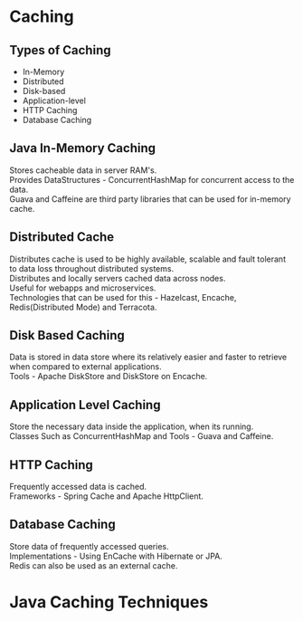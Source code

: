 # Caching

## Types of Caching

* In-Memory
* Distributed
* Disk-based
* Application-level
* HTTP Caching
* Database Caching

## Java In-Memory Caching

Stores cacheable data in server RAM's. \
Provides DataStructures - ConcurrentHashMap for concurrent access to the data. \
Guava and Caffeine are third party libraries that can be used for in-memory cache.

## Distributed Cache

Distributes cache is used to be highly available, scalable and fault
tolerant to data loss throughout distributed systems. \
Distributes and locally servers cached data across nodes.\
Useful for webapps and microservices. \
Technologies that can be used for this  - Hazelcast, Encache, Redis(Distributed Mode) and Terracota.

## Disk Based Caching

Data is stored in data store where its relatively easier and faster to retrieve when compared to external applications. \
Tools - Apache DiskStore and DiskStore on Encache.

## Application Level Caching

Store the necessary data inside the application, when its running. \
Classes Such as ConcurrentHashMap and Tools - Guava and Caffeine.

## HTTP Caching

Frequently accessed data is cached.\
Frameworks - Spring Cache and Apache HttpClient.

## Database Caching

Store data of frequently accessed queries.\
Implementations - Using EnCache with Hibernate or JPA. \
Redis can also be used as an external cache.

# Java Caching Techniques




